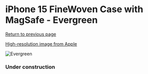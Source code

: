 # iPhone 15 FineWoven Case with MagSafe - Evergreen

[Return to previous page](/iphone_15)

[High-resolution image from Apple](https://store.storeimages.cdn-apple.com/8756/as-images.apple.com/is/MT3J3?wid=4500&hei=4500&fmt=png)

<div style="width: 384px"><img src="/everypreview/MT3J3.png" alt="Evergreen"></div>

### Under construction
